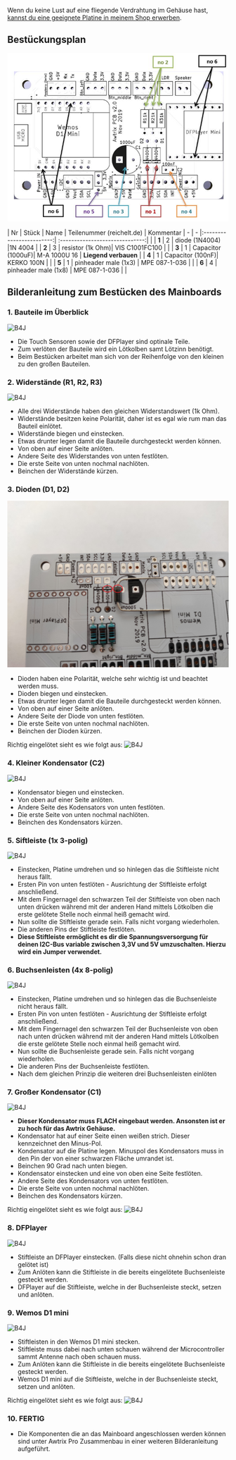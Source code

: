 Wenn du keine Lust auf eine fliegende Verdrahtung im Gehäuse hast, [kannst du eine geeignete Platine in meinem Shop erwerben](https://blueforcer.de/shop/).

## Bestückungsplan

![B4J](../assets/pcb.jpg)

| Nr | Stück | Name | Teilenummer (reichelt.de) | Kommentar
| -  | - |:------------------------:| :------------------------------:| |
| **1**  | 2 | diode (1N4004) |1N 4004 |
| **2**  | 3 | resistor (1k Ohm)| VIS C1001FC100 | |
| **3**  | 1 | Capacitor (1000uF)| M-A 1000U 16 | **Liegend verbauen** |
| **4**  | 1 | Capacitor (100nF)| KERKO 100N |  |
| **5**  | 1 | pinheader male (1x3) |  MPE 087-1-036 | |
| **6**  | 4 | pinheader male (1x8)  |  MPE 087-1-036 | | 

## Bilderanleitung zum Bestücken des Mainboards

### 1. Bauteile im Überblick
![B4J](../assets/manualPicture/mainboard/uebersicht.jpg)
- Die Touch Sensoren sowie der DFPlayer sind optinale Teile.
- Zum verlöten der Bauteile wird ein Lötkolben samt Lötzinn benötigt.
- Beim Bestücken arbeitet man sich von der Reihenfolge von den kleinen zu den großen Bauteilen.

### 2. Widerstände (R1, R2, R3)
![B4J](../assets/manualPicture/mainboard/widerstaende.jpg)
- Alle drei Widerstände haben den gleichen Widerstandswert (1k Ohm).
- Widerstände besitzen keine Polarität, daher ist es egal wie rum man das Bauteil einlötet.
- Widerstände biegen und einstecken.
- Etwas drunter legen damit die Bauteile durchgesteckt werden können.
- Von oben auf einer Seite anlöten.
- Andere Seite des Widerstandes von unten festlöten.
- Die erste Seite von unten nochmal nachlöten.
- Beinchen der Widerstände kürzen.

### 3. Dioden (D1, D2)
![B4J](../assets/manualPicture/mainboard/dioden.jpg)
- Dioden haben eine Polarität, welche sehr wichtig ist und beachtet werden muss.
- Dioden biegen und einstecken.
- Etwas drunter legen damit die Bauteile durchgesteckt werden können.
- Von oben auf einer Seite anlöten.
- Andere Seite der Diode von unten festlöten.
- Die erste Seite von unten nochmal nachlöten.
- Beinchen der Dioden kürzen.

Richtig eingelötet sieht es wie folgt aus:
![B4J](../assets/manualPicture/mainboard/dioden2.jpg)

### 4. Kleiner Kondensator (C2)
![B4J](../assets/manualPicture/mainboard/kleinerKondensator.jpg)
- Kondensator biegen und einstecken.
- Von oben auf einer Seite anlöten.
- Andere Seite des Kodensators von unten festlöten.
- Die erste Seite von unten nochmal nachlöten.
- Beinchen des Kondensators kürzen.

### 5. Siftleiste (1x 3-polig)
![B4J](../assets/manualPicture/mainboard/stiftleiste3pol.jpg)
- Einstecken, Platine umdrehen und so hinlegen das die Stiftleiste nicht heraus fällt.
- Ersten Pin von unten festlöten - Ausrichtung der Stiftleiste erfolgt anschließend.
- Mit dem Fingernagel den schwarzen Teil der Stiftleiste von oben nach unten drücken während mit der anderen Hand mittels Lötkolben die erste gelötete Stelle noch einmal heiß gemacht wird.
- Nun sollte die Stiftleiste gerade sein. Falls nicht vorgang wiederholen.
- Die anderen Pins der Stiftleiste festlöten.
- **Diese Stiftleiste ermöglicht es dir die Spannungsversorgung für deinen I2C-Bus variable zwischen 3,3V und 5V umzuschalten. Hierzu wird ein Jumper verwendet.**

### 6. Buchsenleisten (4x 8-polig)
![B4J](../assets/manualPicture/mainboard/buchsenleiste.jpg)
- Einstecken, Platine umdrehen und so hinlegen das die Buchsenleiste nicht heraus fällt.
- Ersten Pin von unten festlöten - Ausrichtung der Stiftleiste erfolgt anschließend.
- Mit dem Fingernagel den schwarzen Teil der Buchsenleiste von oben nach unten drücken während mit der anderen Hand mittels Lötkolben die erste gelötete Stelle noch einmal heiß gemacht wird.
- Nun sollte die Buchsenleiste gerade sein. Falls nicht vorgang wiederholen.
- Die anderen Pins der Buchsenleiste festlöten.
- Nach dem gleichen Prinzip die weiteren drei Buchsenleisten einlöten

### 7. Großer Kondensator (C1)
![B4J](../assets/manualPicture/mainboard/groesserKondensator.jpg)
- **Dieser Kondensator muss FLACH eingebaut werden. Ansonsten ist er zu hoch für das Awtrix Gehäuse.**
- Kondensator hat auf einer Seite einen weißen strich. Dieser kennzeichnet den Minus-Pol.
- Kondensator auf die Platine legen. Minuspol des Kondensators muss in den Pin der von einer schwarzen Fläche umrandet ist.
- Beinchen 90 Grad nach unten biegen.
- Kondensator einstecken und eine von oben eine Seite festlöten.
- Andere Seite des Kondensators von unten festlöten.
- Die erste Seite von unten nochmal nachlöten.
- Beinchen des Kondensators kürzen.

Richtig eingelötet sieht es wie folgt aus:
![B4J](../assets/manualPicture/mainboard/groesserKondensator2.jpg)

### 8. DFPlayer
![B4J](../assets/manualPicture/mainboard/dfPlayer.jpg)
- Stiftleiste an DFPlayer einstecken. (Falls diese nicht ohnehin schon dran gelötet ist)
- Zum Anlöten kann die Stiftleiste in die bereits eingelötete Buchsenleiste gesteckt werden.
- DFPlayer auf die Stiftleiste, welche in der Buchsenleiste steckt, setzen und anlöten.

### 9. Wemos D1 mini
![B4J](../assets/manualPicture/mainboard/wemos.jpg)
- Stiftleisten in den Wemos D1 mini stecken.
- Stiftleiste muss dabei nach unten schauen während der Microcontroller sammt Antenne nach oben schauen muss.
- Zum Anlöten kann die Stiftleiste in die bereits eingelötete Buchsenleiste gesteckt werden.
- Wemos D1 mini auf die Stiftleiste, welche in der Buchsenleiste steckt, setzen und anlöten.

Richtig eingelötet sieht es wie folgt aus:
![B4J](../assets/manualPicture/mainboard/wemos2.jpg)

### 10. FERTIG
- Die Komponenten die an das Mainboard angeschlossen werden können sind unter Awtrix Pro Zusammenbau in einer weiteren Bilderanleitung aufgeführt.